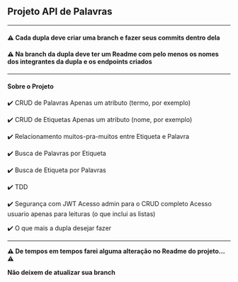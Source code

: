 ## Projeto API de Palavras
*****
#### ⚠️ Cada dupla deve criar uma branch e fazer seus commits dentro dela
#### ⚠️ Na branch da dupla deve ter um Readme com pelo menos os nomes dos integrantes da dupla e os endpoints criados
___

#### Sobre o Projeto

✔️ CRUD de Palavras
 Apenas um atributo (termo, por exemplo)

✔️ CRUD de Etiquetas
 Apenas um atributo (nome, por exemplo)

✔️ Relacionamento muitos-pra-muitos entre Etiqueta e Palavra

✔️ Busca de Palavras por Etiqueta

✔️ Busca de Etiqueta por Palavras

✔️ TDD

✔️ Segurança com JWT
Acesso admin para o CRUD completo
Acesso usuario apenas para leituras (o que inclui as listas)

✔️ O que mais a dupla desejar fazer

____

**⚠️ De tempos em tempos farei alguma alteração no Readme do projeto... ⚠️**

**Não deixem de atualizar sua branch**